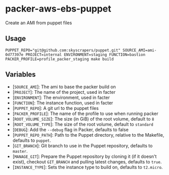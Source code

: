 # packer-aws-ebs-puppet
Create an AMI from puppet files

## Usage
`PUPPET_REPO="git@github.com:skyscrapers/puppet.git" SOURCE_AMI=ami-0d77397e PROJECT=internal ENVIRONMENT=staging FUNCTION=bastion PACKER_PROFILE=profile_packer_staging make build`

## Variables
* [`SOURCE_AMI`]: The ami to base the packer build on
* [`PROJECT`]: The name of the project, used in facter
* [`ENVIRONMENT`]: The environment, used in facter
* [`FUNCTION`]: The instance function, used in facter
* [`PUPPET_REPO`]: A git url to the puppet files
* [`PACKER_PROFILE`]: The name of the profile to use when running packer
* [`ROOT_VOLUME_SIZE`]: The size (in GiB) of the root volume, default to `8`
* [`ROOT_VOLUME_TYPE`]: The size of the root volume, default to `standard`
* [`DEBUG`]: Add the `--debug` flag in Packer, defaults to false
* [`PUPPET_REPO_PATH`]: Path to the Puppet directory, relative to the Makefile, defaults to `puppet`.
* [`GIT_BRANCH`]: Git branch to use in the Puppet repository, defaults to `master`.
* [`MANAGE_GIT`]: Prepare the Puppet repository by cloning it (if it doesn't exist), checkout `GIT_BRANCH` and pulling latest changes, defaults to `true`.
* [`INSTANCE_TYPE`]: Sets the instance type to build on, defaults to `t2.micro`.

